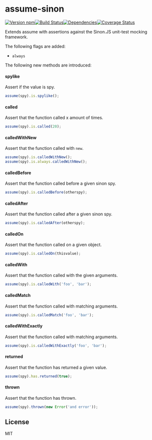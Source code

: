 # assume-sinon

[![Version npm][version]](http://browsenpm.org/package/assume-sinon)[![Build Status][build]](https://travis-ci.org/terinjokes/assume-sinon)[![Dependencies][david]](https://david-dm.org/terinjokes/assume-sinon)[![Coverage Status][cover]](https://coveralls.io/r/terinjokes/assume-sinon?branch=master)

[version]: http://img.shields.io/npm/v/assume-sinon.svg?style=flat-square
[build]: http://img.shields.io/travis/terinjokes/assume-sinon/master.svg?style=flat-square
[david]: https://img.shields.io/david/terinjokes/assume-sinon.svg?style=flat-square
[cover]: http://img.shields.io/coveralls/terinjokes/assume-sinon/master.svg?style=flat-square

Extends assume with assertions against the Sinon.JS unit-test mocking framework.

The following flags are added:

- `always`

The following new methods are introduced:

#### spylike

Assert if the value is spy.

```js
assume(spy).is.spylike();
```

#### called

Assert that the function called x amount of times.

```js
assume(spy).is.called(20);
```

#### calledWithNew

Assert that the function called with `new`.

```js
assume(spy).is.calledWithNew();
assume(spy).is.always.calledWithNew();
```

#### calledBefore

Assert that the function called before a given sinon spy.

```js
assume(spy).is.calledBefore(otherspy);
```

#### calledAfter

Assert that the function called after a given sinon spy.

```js
assume(spy).is.calledAfter(otherspy);
```

#### calledOn

Assert that the function called on a given object.

```js
assume(spy).is.calledOn(thisvalue);
```

#### calledWith

Assert that the function called with the given arguments.

```js
assume(spy).is.calledWith('foo', 'bar');
```

#### calledMatch

Assert that the function called with matching arguments.

```js
assume(spy).is.calledMatch('foo', 'bar');
```

#### calledWithExactly

Assert that the function called with matching arguments.

```js
assume(spy).is.calledWithExactly('foo', 'bar');
```

#### returned

Assert that the function has returned a given value.

```js
assume(spy).has.returned(true);
```

#### thrown

Assert that the function has thrown.

```js
assume(spy).thrown(new Error('and error'));
```

## License

MIT
